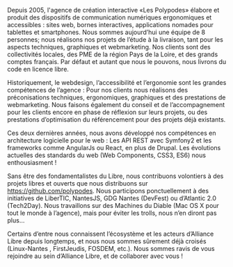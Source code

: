 Depuis 2005, l'agence de création interactive «Les Polypodes» élabore et produit des dispositifs de communication numériques ergonomiques et accessibles : sites web, bornes interactives, applications nomades pour tablettes et smartphones. Nous sommes aujourd’hui une équipe de 8 personnes;  nous réalisons nos projets de l’étude à la livraison, tant pour les aspects techniques, graphiques et webmarketing. Nos clients sont des collectivités locales, des PME de la région Pays de la Loire, et des grands comptes français. Par défaut et autant que nous le pouvons, nous livrons du code en licence libre. 


Historiquement, le webdesign, l’accessibilité et l’ergonomie sont les grandes compétences de l’agence : Pour nos clients nous réalisons des préconisations techniques, ergonomiques, graphiques et des prestations de webmarketing. Nous faisons également du conseil et de l’accompagnement pour les clients encore en phase de réflexion sur leurs projets, ou des prestations d’optimisation du référencement pour des projets déjà existants.

Ces deux dernières années, nous avons développé nos compétences en architecture logicielle pour le web : Les API REST avec Symfony2 et les frameworks comme AngularJs ou React, en plus de Drupal. Les évolutions actuelles des standards du web (Web Components, CSS3, ES6) nous enthousiasment !

Sans être des fondamentalistes du Libre, nous contribuons volontiers à des projets libres et ouverts que nous distribuons sur https://github.com/polypodes. Nous participons ponctuellement à des initiatives de LiberTIC, NantesJS, GDG Nantes (DevFest) ou d’Atlantic 2.0 (Tech2Day). Nous travaillons sur des Machines du Diable (Mac OS X pour tout le monde à l’agence), mais pour éviter les trolls, nous n’en diront pas plus…

Certains d’entre nous connaissent l’écosystème et les acteurs d’Alliance Libre depuis longtemps, et nous nous sommes sûrement déjà croisés (Linux-Nantes , FirstJeudis, FOSDEM, etc.). Nous sommes ravis de vous rejoindre au sein d’Alliance Libre, et de collaborer avec vous !
 
